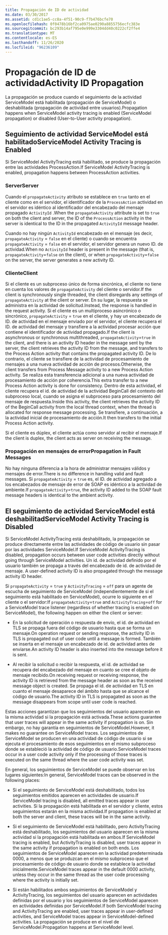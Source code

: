 ```yaml
---
title: Propagación de ID de actividad
ms.date: 03/30/2017
ms.assetid: cd1c1ae5-cc8a-4f51-90c9-f7b476bcfe70
ms.openlocfilehash: 0f0478b16bf2ca0975ae0290a8855756ecfc383e
ms.sourcegitcommit: bc293b14af795e0e999e3304dd40c0222cf2ffe4
ms.translationtype: MT
ms.contentlocale: es-ES
ms.lasthandoff: 11/26/2020
ms.locfileid: "96236109"
---
```

# <a name="activity-id-propagation"></a><span data-ttu-id="6e942-102">Propagación de ID de actividad</span><span class="sxs-lookup"><span data-stu-id="6e942-102">Activity ID Propagation</span></span>

<span data-ttu-id="6e942-103">La propagación se produce cuando el seguimiento de la actividad ServiceModel está habilitada (propagación de ServiceModel) o deshabilitada (propagación de actividad entre usuarios).</span><span class="sxs-lookup"><span data-stu-id="6e942-103">Propagation happens when ServiceModel activity tracing is enabled (ServiceModel propagation) or disabled (User-to-User activity propagation).</span></span>  
  
## <a name="servicemodel-activity-tracing-is-enabled"></a><span data-ttu-id="6e942-104">Seguimiento de actividad ServiceModel está habilitado</span><span class="sxs-lookup"><span data-stu-id="6e942-104">ServiceModel Activity Tracing is Enabled</span></span>  

 <span data-ttu-id="6e942-105">Si ServiceModel ActivityTracing está habilitado, se produce la propagación entre las actividades ProcessAction.</span><span class="sxs-lookup"><span data-stu-id="6e942-105">If ServiceModel ActivityTracing is enabled, propagation happens between ProcessAction activities.</span></span>  
  
### <a name="server"></a><span data-ttu-id="6e942-106">Server</span><span class="sxs-lookup"><span data-stu-id="6e942-106">Server</span></span>  

 <span data-ttu-id="6e942-107">Cuando el `propagateActivity` atributo se establece en `true` tanto en el cliente como en el servidor, el identificador de la `ProcessAction` actividad en el servidor es idéntico al identificador del encabezado del mensaje propagado `ActivityId` .</span><span class="sxs-lookup"><span data-stu-id="6e942-107">When the `propagateActivity` attribute is set to `true` on both the client and server, the ID of the `ProcessAction` activity in the server is identical to the ID in the propagated `ActivityId` message header.</span></span>  
  
 <span data-ttu-id="6e942-108">Cuando no hay ningún `ActivityId` encabezado en el mensaje (es decir, `propagateActivity` = `false` en el cliente) o cuando se encuentra `propagateActivity` = `false` en el servidor, el servidor genera un nuevo ID. de actividad.</span><span class="sxs-lookup"><span data-stu-id="6e942-108">When no `ActivityId` header is present in the message (that is, `propagateActivity`=`false` on the client), or when `propagateActivity`=`false` on the server, the server generates a new activity ID.</span></span>  
  
### <a name="client"></a><span data-ttu-id="6e942-109">Cliente</span><span class="sxs-lookup"><span data-stu-id="6e942-109">Client</span></span>  

 <span data-ttu-id="6e942-110">Si el cliente es un subproceso único de forma sincrónica, el cliente no tiene en cuenta los valores de `propagateActivity` del cliente o servidor.</span><span class="sxs-lookup"><span data-stu-id="6e942-110">If the client is synchronously single threaded, the client disregards any settings of `propagateActivity` at the client or server.</span></span> <span data-ttu-id="6e942-111">En su lugar, la respuesta se administra en la actividad de solicitud.</span><span class="sxs-lookup"><span data-stu-id="6e942-111">Instead, the response is handled in the request activity.</span></span> <span data-ttu-id="6e942-112">Si el cliente es un multiproceso asincrónico o sincrónico, `propagateActivity` = `true` en el cliente, y hay un encabezado de ID. de actividad en el mensaje enviado por el servidor, el cliente recupera el ID. de actividad del mensaje y transfiere a la actividad procesar acción que contiene el identificador de actividad propagado.</span><span class="sxs-lookup"><span data-stu-id="6e942-112">If the client is asynchronous or synchronous multithreaded, `propagateActivity`=`true` in the client, and there is an activity ID header in the message sent by the server, the client retrieves the activity ID from the message, and transfers to the Process Action activity that contains the propagated activity ID.</span></span> <span data-ttu-id="6e942-113">De lo contrario, el cliente se transfiere de la actividad de procesamiento de mensajes a una nueva actividad de acción de procesos.</span><span class="sxs-lookup"><span data-stu-id="6e942-113">Otherwise, the client transfers from Process Message activity to a new Process Action activity.</span></span> <span data-ttu-id="6e942-114">Se realiza esta transferencia adicional a una nueva actividad de procesamiento de acción por coherencia.</span><span class="sxs-lookup"><span data-stu-id="6e942-114">This extra transfer to a new Process Action activity is done for consistency.</span></span> <span data-ttu-id="6e942-115">Dentro de esta actividad, el cliente recupera el id. de actividad de la actividad BeginCall del contexto del subproceso local, cuando se asigna el subproceso para procesamiento del mensaje de respuesta.</span><span class="sxs-lookup"><span data-stu-id="6e942-115">Inside this activity, the client retrieves the activity ID of the BeginCall activity from the local thread context, when the thread is allocated for response message processing.</span></span> <span data-ttu-id="6e942-116">Se transfiere, a continuación, a la actividad inicial de procesamiento de acción.</span><span class="sxs-lookup"><span data-stu-id="6e942-116">It then transfers to the initial Process Action activity.</span></span>  
  
 <span data-ttu-id="6e942-117">Si el cliente es dúplex, el cliente actúa como servidor al recibir el mensaje.</span><span class="sxs-lookup"><span data-stu-id="6e942-117">If the client is duplex, the client acts as server on receiving the message.</span></span>  
  
### <a name="propagation-in-fault-messages"></a><span data-ttu-id="6e942-118">Propagación en mensajes de error</span><span class="sxs-lookup"><span data-stu-id="6e942-118">Propagation in Fault Messages</span></span>  

 <span data-ttu-id="6e942-119">No hay ninguna diferencia a la hora de administrar mensajes válidos y mensajes de error.</span><span class="sxs-lookup"><span data-stu-id="6e942-119">There is no difference in handling valid and fault messages.</span></span> <span data-ttu-id="6e942-120">Si `propagateActivity` = `true` es, el ID. de actividad agregado a los encabezados de mensaje de error de SOAP es idéntico a la actividad de ambiente.</span><span class="sxs-lookup"><span data-stu-id="6e942-120">If `propagateActivity`=`true`, the activity ID added to the SOAP fault message headers is identical to the ambient activity.</span></span>  
  
## <a name="servicemodel-activity-tracing-is-disabled"></a><span data-ttu-id="6e942-121">El seguimiento de actividad ServiceModel está deshabilitad</span><span class="sxs-lookup"><span data-stu-id="6e942-121">ServiceModel Activity Tracing is Disabled</span></span>  

 <span data-ttu-id="6e942-122">Si ServiceModel ActivityTracing está deshabilitado, la propagación se produce directamente entre las actividades de código de usuario sin pasar por las actividades ServiceModel.</span><span class="sxs-lookup"><span data-stu-id="6e942-122">If ServiceModel ActivityTracing is disabled, propagation occurs between user code activities directly without going through ServiceModel activities.</span></span> <span data-ttu-id="6e942-123">Un id. de actividad definido por el usuario también se propaga a través del encabezado de id. de actividad de mensaje. </span><span class="sxs-lookup"><span data-stu-id="6e942-123">A user-defined activity ID is also propagated through the message activity ID header.</span></span>  
  
 <span data-ttu-id="6e942-124">Si `propagateActivity` = `true` y `ActivityTracing` = `off` para un agente de escucha de seguimiento de ServiceModel (independientemente de si el seguimiento está habilitado en ServiceModel), ocurre lo siguiente en el cliente o el servidor:</span><span class="sxs-lookup"><span data-stu-id="6e942-124">If `propagateActivity`=`true` and `ActivityTracing`=`off` for a ServiceModel trace listener (regardless of whether tracing is enabled on ServiceModel), the following happen on either the client or server:</span></span>  
  
- <span data-ttu-id="6e942-125">En la solicitud de operación o respuesta de envío, el id. de actividad en TLS se propaga fuera del código de usuario hasta que se forma un mensaje.</span><span class="sxs-lookup"><span data-stu-id="6e942-125">On operation request or sending response, the activity ID in TLS is propagated out of user code until a message is formed.</span></span> <span data-ttu-id="6e942-126">También se inserta en el mensaje un encabezado de id. de actividad antes de enviarse.</span><span class="sxs-lookup"><span data-stu-id="6e942-126">An activity ID header is also inserted into the message before it is sent.</span></span>  
  
- <span data-ttu-id="6e942-127">Al recibir la solicitud o recibir la respuesta, el id. de actividad se recupera del encabezado del mensaje en cuanto se cree el objeto de mensaje recibido.</span><span class="sxs-lookup"><span data-stu-id="6e942-127">On receiving request or receiving response, the activity ID is retrieved from the message header as soon as the received message object is created.</span></span> <span data-ttu-id="6e942-128">Se propaga el id. de actividad en TLS en cuanto el mensaje desaparece del ámbito hasta que se alcance el código de usuario.</span><span class="sxs-lookup"><span data-stu-id="6e942-128">The activity ID in TLS is propagated as soon as the message disappears from scope until user code is reached.</span></span>  
  
 <span data-ttu-id="6e942-129">Estas acciones garantizan que los seguimientos del usuario aparecerán en la misma actividad si la propagación está activada.</span><span class="sxs-lookup"><span data-stu-id="6e942-129">These actions guarantee that user traces will appear in the same activity if propagation is on.</span></span> <span data-ttu-id="6e942-130">Sin embargo, no hay garantía en seguimientos de ServiceModel.</span><span class="sxs-lookup"><span data-stu-id="6e942-130">However, it makes no guarantee on ServiceModel traces.</span></span> <span data-ttu-id="6e942-131">Los seguimientos de ServiceModel se producen en una actividad de código de usuario si se ejecuta el procesamiento de esos seguimientos en el mismo subproceso donde se estableció la actividad de código de usuario.</span><span class="sxs-lookup"><span data-stu-id="6e942-131">ServiceModel traces occur in a user code activity only if the processing of those traces is executed on the same thread where the user code activity was set.</span></span>  
  
 <span data-ttu-id="6e942-132">En general, los seguimientos de ServiceModel se puede observar en los lugares siguientes:</span><span class="sxs-lookup"><span data-stu-id="6e942-132">In general, ServiceModel traces can be observed in the following places:</span></span>  
  
- <span data-ttu-id="6e942-133">Si el seguimiento de ServiceModel está deshabilitado, todos los seguimientos emitidos aparecen en actividades de usuario.</span><span class="sxs-lookup"><span data-stu-id="6e942-133">If ServiceModel tracing is disabled, all emitted traces appear in user activities.</span></span> <span data-ttu-id="6e942-134">Si la propagación está habilitada en el servidor y cliente, estos seguimientos estarán en la misma actividad.</span><span class="sxs-lookup"><span data-stu-id="6e942-134">If propagation is enabled at both the server and client, these traces will be in the same activity.</span></span>  
  
- <span data-ttu-id="6e942-135">Si el seguimiento de ServiceModel está habilitado, pero ActivityTracing está deshabilitado, los seguimientos del usuario aparecen en la misma actividad si la propagación está habilitada en ambos.</span><span class="sxs-lookup"><span data-stu-id="6e942-135">If ServiceModel tracing is enabled, but ActivityTracing is disabled, user traces appear in the same activity if propagation is enabled on both ends.</span></span> <span data-ttu-id="6e942-136">Los seguimientos de ServiceModel aparecen en la actividad predeterminada 0000, a menos que se produzcan en el mismo subproceso que el procesamiento de código de usuario donde se establece la actividad inicialmente.</span><span class="sxs-lookup"><span data-stu-id="6e942-136">ServiceModel traces appear in the default 0000 activity, unless they occur in the same thread as the user code processing where the activity is initially set.</span></span>  
  
- <span data-ttu-id="6e942-137">Si están habilitados ambos seguimientos de ServiceModel y ActivityTracing, los seguimientos del usuario aparecen en actividades definidas por el usuario y los seguimientos de ServiceModel aparecen en actividades definidas por ServiceModel.</span><span class="sxs-lookup"><span data-stu-id="6e942-137">If both ServiceModel tracing and ActivityTracing are enabled, user traces appear in user-defined activities, and ServiceModel traces appear in ServiceModel-defined activities.</span></span> <span data-ttu-id="6e942-138">La propagación se produce en el nivel de ServiceModel.</span><span class="sxs-lookup"><span data-stu-id="6e942-138">Propagation happens at ServiceModel level.</span></span>
